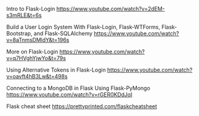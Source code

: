 Intro to Flask-Login
https://www.youtube.com/watch?v=2dEM-s3mRLE&t=6s

Build a User Login System With Flask-Login, Flask-WTForms, Flask-Bootstrap, and Flask-SQLAlchemy
https://www.youtube.com/watch?v=8aTnmsDMldY&t=196s

More on Flask-Login
https://www.youtube.com/watch?v=q7HVghYjwYo&t=79s

Using Alternative Tokens in Flask-Login
https://www.youtube.com/watch?v=oavft4hB3Lw&t=498s

Connecting to a MongoDB in Flask Using Flask-PyMongo
https://www.youtube.com/watch?v=rGER0KDdJqI

Flask cheat sheet
https://prettyprinted.com/flaskcheatsheet